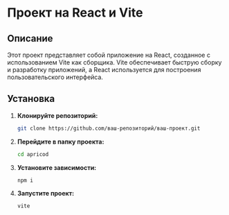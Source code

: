 # Проект на React и Vite

## Описание

Этот проект представляет собой приложение на React, созданное с использованием Vite как сборщика. Vite обеспечивает быструю сборку и разработку приложений, а React используется для построения пользовательского интерфейса.

## Установка

1. **Клонируйте репозиторий:**

   ```bash
   git clone https://github.com/ваш-репозиторий/ваш-проект.git
   ```
2. **Перейдите в папку проекта:**

    ```bash
   cd apricod
   ```

3. **Установите зависимости:**

    ```bash
   npm i 
   ```

4. **Запустите проект:**

    ```bash
   vite
   ```